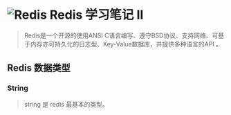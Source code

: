 # ![Redis][1] Redis 学习笔记 II
> Redis是一个开源的使用ANSI C语言编写、遵守BSD协议、支持网络、可基于内存亦可持久化的日志型、Key-Value数据库，并提供多种语言的API 。

## Redis 数据类型
### String 
> string 是 redis 最基本的类型。





[1]: https://raw.githubusercontent.com/tianqing2117/DailyProgress/master/image/redis/redis2.png
